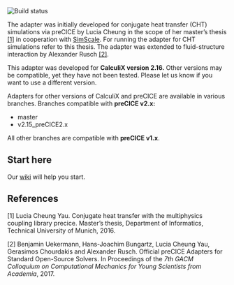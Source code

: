 <a style="text-decoration: none" href="https://travis-ci.org/precice/calculix-adapter" target="_blank">
    <img src="https://travis-ci.org/precice/calculix-adapter.svg?branch=master" alt="Build status">
</a>

The adapter was initially developed for conjugate heat transfer (CHT) simulations via preCICE by Lucia Cheung in the scope of her master’s thesis [[1]](https://www5.in.tum.de/pub/Cheung2016_Thesis.pdf) in cooperation with [SimScale](https://www.simscale.com/). For running the adapter for CHT simulations refer to this thesis. The adapter was extended to fluid-structure interaction by Alexander Rusch [[2]](https://www.gacm2017.uni-stuttgart.de/registration/Upload/ExtendedAbstracts/ExtendedAbstract_0138.pdf).

This adapter was developed for **CalculiX version 2.16.** Other versions may be compatible, yet they have not been tested. Please let us know if you want to use a different version.

Adapters for other versions of CalculiX and preCICE are available in various branches. Branches compatible with **preCICE v2.x:**
 - master
 - v2.15_preCICE2.x
 
 All other branches are compatible with **preCICE v1.x**. 
 
## Start here

Our [wiki](https://github.com/precice/calculix-adapter/wiki) will help you start. 

## References

[1] Lucia Cheung Yau. Conjugate heat transfer with the multiphysics coupling library precice. Master’s thesis, Department of Informatics, Technical University of Munich, 2016.

[2] Benjamin Uekermann, Hans-Joachim Bungartz, Lucia Cheung Yau, Gerasimos Chourdakis and Alexander Rusch. Official preCICE Adapters for Standard Open-Source Solvers. In Proceedings of the _7th GACM Colloquium on Computational Mechanics for Young Scientists from Academia_, 2017. 

